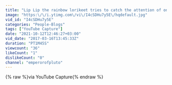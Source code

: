 ```yaml
---
title: "Lip Lip the rainbow lorikeet tries to catch the attention of one of his humans by saying his name"
image: "https:\/\/i.ytimg.com\/vi\/I4cSDHu7y5E\/hqdefault.jpg"
vid_id: "I4cSDHu7y5E"
categories: "People-Blogs"
tags: ["YouTube Capture"]
date: "2021-10-12T12:46:27+03:00"
vid_date: "2017-03-16T13:45:33Z"
duration: "PT1M45S"
viewcount: "36"
likeCount: "1"
dislikeCount: "0"
channel: "emperorofpluto"
---
```

{% raw %}via YouTube Capture{% endraw %}
